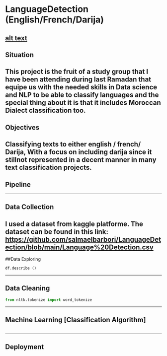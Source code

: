 # LanguageDetection (English/French/Darija)
[alt text](https://github.com/salmaelbarbori/LanguageDetection/blob/main/Hey%2C%20how%20was%20your%20day.png)
---
## Situation
This project is the fruit of a study group that I have been attending during last Ramadan that equipe us with the needed skills in Data science and NLP to be able to classify languages and the special thing about it is that it includes Moroccan Dialect classification too.
---
## Objectives
Classifying texts to either english / french/ Darija, With a focus on including darija since it stillnot represented in a decent manner in many text classification projects.
---
## Pipeline
---
## Data Collection
I used a dataset from kaggle platforme.
The dataset can be found in this link: https://github.com/salmaelbarbori/LanguageDetection/blob/main/Language%20Detection.csv
---
##Data Exploring
```python
df.describe ()
```
--- 
## Data Cleaning
```python
from nltk.tokenize import word_tokenize
```
---
## Machine Learning [Classification Algorithm]
```python
```
---
## Deployment

